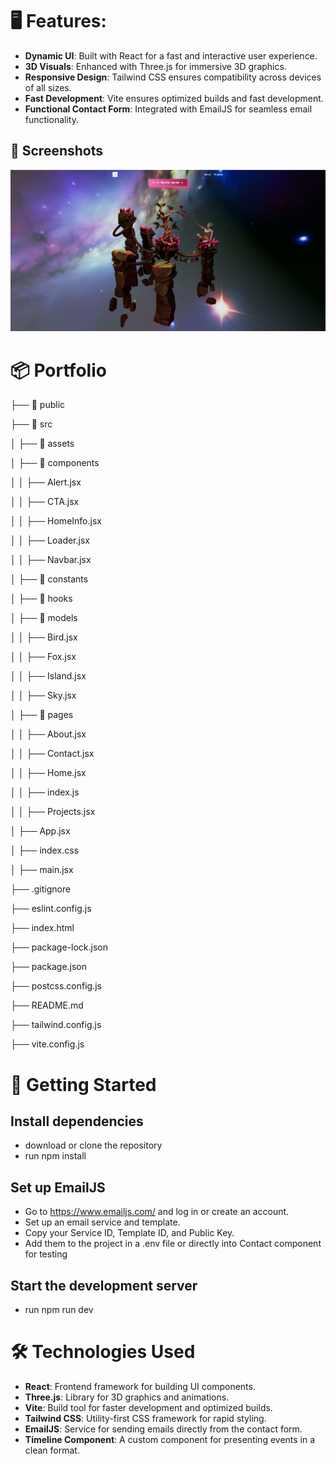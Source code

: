 <h1>🖥️ Features:</h1>

- **Dynamic UI**: Built with React for a fast and interactive user experience.
- **3D Visuals**: Enhanced with Three.js for immersive 3D graphics.
- **Responsive Design**: Tailwind CSS ensures compatibility across devices of all sizes.
- **Fast Development**: Vite ensures optimized builds and fast development.
- **Functional Contact Form**: Integrated with EmailJS for seamless email functionality.

## 📸 Screenshots

![Portfolio Homepage](./public/home-screenshot.png)

<h1>📦 Portfolio</h1>

├── 📁 public

├── 📁 src

│   ├── 📁 assets

│   ├── 📁 components

│   │   ├── Alert.jsx

│   │   ├── CTA.jsx

│   │   ├── HomeInfo.jsx

│   │   ├── Loader.jsx

│   │   ├── Navbar.jsx

│   ├── 📁 constants

│   ├── 📁 hooks

│   ├── 📁 models

│   │   ├── Bird.jsx

│   │   ├── Fox.jsx

│   │   ├── Island.jsx

│   │   ├── Sky.jsx

│   ├── 📁 pages

│   │   ├── About.jsx

│   │   ├── Contact.jsx

│   │   ├── Home.jsx

│   │   ├── index.js

│   │   ├── Projects.jsx

│   ├── App.jsx

│   ├── index.css

│   ├── main.jsx

├── .gitignore

├── eslint.config.js

├── index.html

├── package-lock.json

├── package.json

├── postcss.config.js

├── README.md

├── tailwind.config.js

├── vite.config.js


<h1>🚀 Getting Started</h1>

## Install dependencies

- download or clone the repository
- run npm install
## Set up EmailJS

- Go to https://www.emailjs.com/ and log in or create an account.
- Set up an email service and template.
- Copy your Service ID, Template ID, and Public Key.
- Add them to the project in a .env file or directly into Contact component for testing
## Start the development server

- run npm run dev
<h1>🛠️ Technologies Used</h1>

- **React**: Frontend framework for building UI components.
- **Three.js**: Library for 3D graphics and animations.
- **Vite**: Build tool for faster development and optimized builds.
- **Tailwind CSS**: Utility-first CSS framework for rapid styling.
- **EmailJS**: Service for sending emails directly from the contact form.
- **Timeline Component**: A custom component for presenting events in a clean format.
